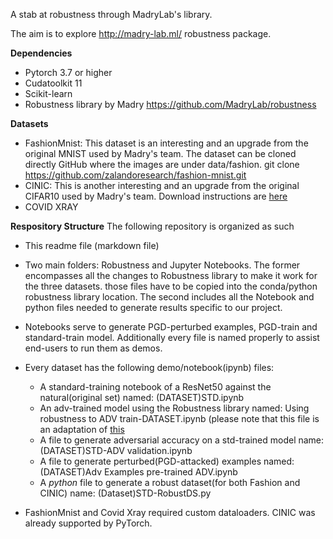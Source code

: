 A stab at robustness through MadryLab's library. 

The aim is to explore http://madry-lab.ml/ robustness package. 

**Dependencies**
  * Pytorch 3.7 or higher
  * Cudatoolkit 11
  * Scikit-learn 
  * Robustness library by Madry https://github.com/MadryLab/robustness 

**Datasets**
- FashionMnist: This dataset is an interesting and an upgrade from the original MNIST used by Madry's team. The dataset can be cloned directly GitHub where the images are under data/fashion.  git clone https://github.com/zalandoresearch/fashion-mnist.git
- CINIC: This is another interesting and an upgrade from the original CIFAR10 used by Madry's team. Download instructions are [here](https://github.com/BayesWatch/cinic-10)
- COVID XRAY


**Respository Structure**
The following repository is organized as such
* This readme file (markdown file) 
* Two main folders: Robustness and Jupyter Notebooks. The former encompasses all the changes to Robustness library to make it work for the three datasets. those files have to be copied into the conda/python robustness library location.  The second includes all the Notebook and python files needed to generate results specific to our project. 
* Notebooks serve to generate PGD-perturbed examples, PGD-train and standard-train model. Additionally every file is named properly to assist end-users to run them as demos. 
* Every dataset has the following demo/notebook(ipynb) files: 
  -  A standard-training notebook of a ResNet50 against the natural(original set) named:  (DATASET)STD.ipynb
  -  An adv-trained model using the Robustness library  named: Using robustness to ADV train-DATASET.ipynb  (please note that this file is an adaptation of [this](https://github.com/MadryLab/robustness/blob/master/notebooks/Using%20robustness%20as%20a%20library.ipynb) 
  -  A file to generate adversarial accuracy on a std-trained model name: (DATASET)STD-ADV validation.ipynb
  -  A file to generate perturbed(PGD-attacked) examples named: (DATASET)Adv Examples pre-trained ADV.ipynb
  -  A _python_ file to generate a robust dataset(for both Fashion and CINIC) name: (Dataset)STD-RobustDS.py

* FashionMnist and Covid Xray required custom dataloaders. CINIC was already supported by PyTorch. 


